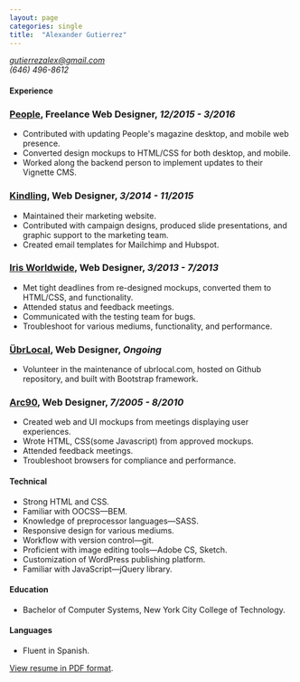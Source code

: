 ```yaml
---
layout: page
categories: single
title:  "Alexander Gutierrez"
---
```


<address>
    <a href="mailto:gutierrezalex@gmail.com;">gutierrezalex@gmail.com</a><br>
    (646) 496-8612<br>
</address>

#### Experience

### [People](http://people.com/), Freelance Web Designer, *12/2015 - 3/2016*

- Contributed with updating People's magazine desktop, and mobile web presence.
- Converted design mockups to HTML/CSS for both desktop, and mobile.
- Worked along the backend person to implement updates to their Vignette CMS.

### [Kindling](http://kindlingapp.com/), Web Designer, *3/2014 - 11/2015*

- Maintained their marketing website.
- Contributed with campaign designs, produced slide presentations, and graphic support to the marketing team.
- Created email templates for Mailchimp and Hubspot.

### [Iris Worldwide](http://www.iris-worldwide.com/), Web Designer, *3/2013 - 7/2013*

- Met tight deadlines from re-designed mockups, converted them to HTML/CSS, and functionality.
- Attended status and feedback meetings.
- Communicated with the testing team for bugs.
- Troubleshoot for various mediums, functionality, and performance.

### [ÜbrLocal](http://ubrLocal.com/), Web Designer, *Ongoing*

- Volunteer in the maintenance of ubrlocal.com, hosted on Github repository, and built with Bootstrap framework.

### [Arc90](http://www.arc90.com/), Web Designer, *7/2005 - 8/2010*

- Created web and UI mockups from meetings displaying  user experiences.
- Wrote HTML, CSS(some Javascript) from approved mockups.
- Attended feedback meetings.
- Troubleshoot browsers for compliance and performance.

#### Technical

- Strong HTML and CSS.
- Familiar with OOCSS&mdash;BEM.
- Knowledge of preprocessor languages&mdash;SASS.
- Responsive design for various mediums.
- Workflow with version control&mdash;git.
- Proficient with image editing tools&mdash;Adobe CS, Sketch.
- Customization of WordPress publishing platform.
- Familiar with JavaScript&mdash;jQuery library.

#### Education

- Bachelor of Computer Systems, New York City College of Technology.

#### Languages

- Fluent in Spanish.

[View resume in PDF format](resume.pdf).

